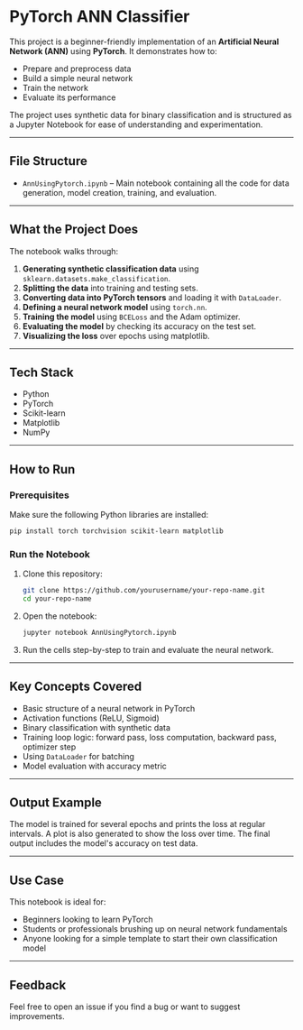 
# PyTorch ANN Classifier

This project is a beginner-friendly implementation of an **Artificial Neural Network (ANN)** using **PyTorch**. It demonstrates how to:

* Prepare and preprocess data
* Build a simple neural network
* Train the network
* Evaluate its performance

The project uses synthetic data for binary classification and is structured as a Jupyter Notebook for ease of understanding and experimentation.

---

##  File Structure

* `AnnUsingPytorch.ipynb` – Main notebook containing all the code for data generation, model creation, training, and evaluation.

---

##  What the Project Does

The notebook walks through:

1. **Generating synthetic classification data** using `sklearn.datasets.make_classification`.
2. **Splitting the data** into training and testing sets.
3. **Converting data into PyTorch tensors** and loading it with `DataLoader`.
4. **Defining a neural network model** using `torch.nn`.
5. **Training the model** using `BCELoss` and the Adam optimizer.
6. **Evaluating the model** by checking its accuracy on the test set.
7. **Visualizing the loss** over epochs using matplotlib.

---

##  Tech Stack

* Python
* PyTorch
* Scikit-learn
* Matplotlib
* NumPy

---

##  How to Run

### Prerequisites

Make sure the following Python libraries are installed:

```bash
pip install torch torchvision scikit-learn matplotlib
```

### Run the Notebook

1. Clone this repository:

   ```bash
   git clone https://github.com/yourusername/your-repo-name.git
   cd your-repo-name
   ```

2. Open the notebook:

   ```bash
   jupyter notebook AnnUsingPytorch.ipynb
   ```

3. Run the cells step-by-step to train and evaluate the neural network.

---

##  Key Concepts Covered

* Basic structure of a neural network in PyTorch
* Activation functions (ReLU, Sigmoid)
* Binary classification with synthetic data
* Training loop logic: forward pass, loss computation, backward pass, optimizer step
* Using `DataLoader` for batching
* Model evaluation with accuracy metric

---

## Output Example

The model is trained for several epochs and prints the loss at regular intervals. A plot is also generated to show the loss over time. The final output includes the model's accuracy on test data.

---

## Use Case

This notebook is ideal for:

* Beginners looking to learn PyTorch
* Students or professionals brushing up on neural network fundamentals
* Anyone looking for a simple template to start their own classification model

---

##  Feedback

Feel free to open an issue if you find a bug or want to suggest improvements.



